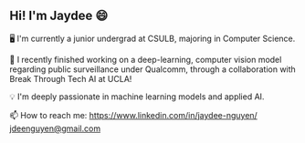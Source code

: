 ## Hi! I'm Jaydee 😄
🖥️ I'm currently a junior undergrad at CSULB, majoring in Computer Science.

💭 I recently finished working on a deep-learning, computer vision model regarding public surveillance under Qualcomm, through a collaboration with Break Through Tech AI at UCLA!

💡 I'm deeply passionate in machine learning models and applied AI.

📫 How to reach me:
      https://www.linkedin.com/in/jaydee-nguyen/
      jdeenguyen@gmail.com

<!--
**jaydee-n/jaydee-n** is a ✨ _special_ ✨ repository because its `README.md` (this file) appears on your GitHub profile.

Here are some ideas to get you started:

- 🔭 I’m currently working on ...
- 🌱 I’m currently learning ...
- 👯 I’m looking to collaborate on ...
- 🤔 I’m looking for help with ...
- 💬 Ask me about ...
- 📫 How to reach me: ...
- 😄 Pronouns: ...
- ⚡ Fun fact: ...
-->
